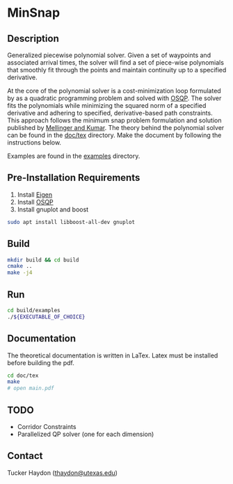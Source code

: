 # MinSnap

## Description
Generalized piecewise polynomial solver. Given a set of waypoints and associated
arrival times, the solver will find a set of piece-wise polynomials that
smoothly fit through the points and maintain continuity up to a specified
derivative. 

At the core of the polynomial solver is a cost-minimization loop formulated by
as a quadratic programming problem and solved with
[OSQP](https://github.com/oxfordcontrol/osqp). The solver fits the polynomials
while minimizing the squared norm of a specified derivative and adhering to
specified, derivative-based path constraints. This approach follows the
minimum snap problem formulation and solution published by [Mellinger and
Kumar](https://ieeexplore.ieee.org/abstract/document/5980409). The theory behind
the polynomial solver can be found in the [doc/tex](doc/tex) directory. Make the
document by following the instructions below.

Examples are found in the [examples](examples/) directory.


## Pre-Installation Requirements
1) Install [Eigen](http://eigen.tuxfamily.org)
2) Install [OSQP](https://github.com/oxfordcontrol/osqp)
3) Install gnuplot and boost
```bash
sudo apt install libboost-all-dev gnuplot
```


## Build
```bash
mkdir build && cd build
cmake ..
make -j4
```


## Run
```bash
cd build/examples
./${EXECUTABLE_OF_CHOICE}
```


## Documentation
The theoretical documentation is written in LaTex. Latex must be installed
before building the pdf.

```bash
cd doc/tex
make
# open main.pdf
```


## TODO
- Corridor Constraints
- Parallelized QP solver (one for each dimension)

## Contact
Tucker Haydon (thaydon@utexas.edu)

